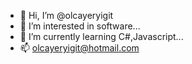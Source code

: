 - 👋 Hi, I’m @olcayeryigit
- 👀 I’m interested in software...
- 🌱 I’m currently learning C#,Javascript...
- 📫 olcayeryigit@hotmail.com

<!---
olcayeryigit/olcayeryigit is a ✨ special ✨ repository because its `README.md` (this file) appears on your GitHub profile.
You can click the Preview link to take a look at your changes.
--->
